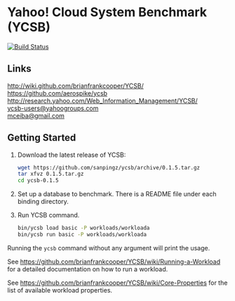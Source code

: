 Yahoo! Cloud System Benchmark (YCSB)
====================================
[![Build Status](https://travis-ci.org/sanpingz/ycsb.svg?branch=master)](https://travis-ci.org/sanpingz/ycsb)

Links
-----
http://wiki.github.com/brianfrankcooper/YCSB/  
https://github.com/aerospike/ycsb  
http://research.yahoo.com/Web_Information_Management/YCSB/  
ycsb-users@yahoogroups.com  
mceiba@gmail.com  

Getting Started
---------------

1. Download the latest release of YCSB:

    ```sh
    wget https://github.com/sanpingz/ycsb/archive/0.1.5.tar.gz
    tar xfvz 0.1.5.tar.gz
    cd ycsb-0.1.5
    ```
    
2. Set up a database to benchmark. There is a README file under each binding 
   directory.

3. Run YCSB command. 
    
    ```sh
    bin/ycsb load basic -P workloads/workloada
    bin/ycsb run basic -P workloads/workloada
    ```

  Running the `ycsb` command without any argument will print the usage. 
   
  See https://github.com/brianfrankcooper/YCSB/wiki/Running-a-Workload
  for a detailed documentation on how to run a workload.

  See https://github.com/brianfrankcooper/YCSB/wiki/Core-Properties for 
  the list of available workload properties.
